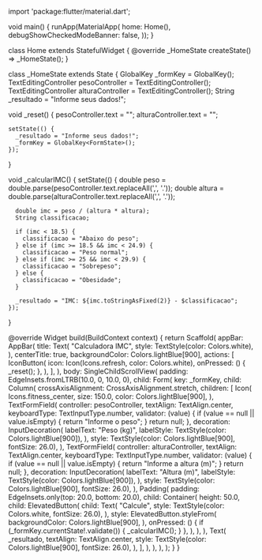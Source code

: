 import 'package:flutter/material.dart';

void main() {
  runApp(MaterialApp(
    home: Home(),
    debugShowCheckedModeBanner: false,
  ));
}

class Home extends StatefulWidget {
  @override
  _HomeState createState() => _HomeState();
}

class _HomeState extends State<Home> {
  GlobalKey<FormState> _formKey = GlobalKey<FormState>();
  TextEditingController pesoController = TextEditingController();
  TextEditingController alturaController = TextEditingController();
  String _resultado = "Informe seus dados!";

  void _reset() {
    pesoController.text = "";
    alturaController.text = "";

    setState(() {
      _resultado = "Informe seus dados!";
      _formKey = GlobalKey<FormState>();
    });
  }

  void _calcularIMC() {
    setState(() {
      double peso = double.parse(pesoController.text.replaceAll(',', '.'));
      double altura = double.parse(alturaController.text.replaceAll(',', '.'));

      double imc = peso / (altura * altura);
      String classificacao;

      if (imc < 18.5) {
        classificacao = "Abaixo do peso";
      } else if (imc >= 18.5 && imc < 24.9) {
        classificacao = "Peso normal";
      } else if (imc >= 25 && imc < 29.9) {
        classificacao = "Sobrepeso";
      } else {
        classificacao = "Obesidade";
      }

      _resultado = "IMC: ${imc.toStringAsFixed(2)} - $classificacao";
    });
  }

  @override
  Widget build(BuildContext context) {
    return Scaffold(
      appBar: AppBar(
        title: Text(
          "Calculadora IMC",
          style: TextStyle(color: Colors.white),
        ),
        centerTitle: true,
        backgroundColor: Colors.lightBlue[900],
        actions: <Widget>[
          IconButton(
            icon: Icon(Icons.refresh, color: Colors.white),
            onPressed: () {
              _reset();
            },
          ),
        ],
      ),
      body: SingleChildScrollView(
        padding: EdgeInsets.fromLTRB(10.0, 0, 10.0, 0),
        child: Form(
          key: _formKey,
          child: Column(
            crossAxisAlignment: CrossAxisAlignment.stretch,
            children: <Widget>[
              Icon(
                Icons.fitness_center,
                size: 150.0,
                color: Colors.lightBlue[900],
              ),
              TextFormField(
                controller: pesoController,
                textAlign: TextAlign.center,
                keyboardType: TextInputType.number,
                validator: (value) {
                  if (value == null || value.isEmpty) {
                    return "Informe o peso";
                  }
                  return null;
                },
                decoration: InputDecoration(
                  labelText: "Peso (kg)",
                  labelStyle: TextStyle(color: Colors.lightBlue[900]),
                ),
                style: TextStyle(color: Colors.lightBlue[900], fontSize: 26.0),
              ),
              TextFormField(
                controller: alturaController,
                textAlign: TextAlign.center,
                keyboardType: TextInputType.number,
                validator: (value) {
                  if (value == null || value.isEmpty) {
                    return "Informe a altura (m)";
                  }
                  return null;
                },
                decoration: InputDecoration(
                  labelText: "Altura (m)",
                  labelStyle: TextStyle(color: Colors.lightBlue[900]),
                ),
                style: TextStyle(color: Colors.lightBlue[900], fontSize: 26.0),
              ),
              Padding(
                padding: EdgeInsets.only(top: 20.0, bottom: 20.0),
                child: Container(
                  height: 50.0,
                  child: ElevatedButton(
                    child: Text(
                      "Calcule",
                      style: TextStyle(color: Colors.white, fontSize: 26.0),
                    ),
                    style: ElevatedButton.styleFrom(
                      backgroundColor: Colors.lightBlue[900],
                    ),
                    onPressed: () {
                      if (_formKey.currentState!.validate()) {
                        _calcularIMC();
                      }
                    },
                  ),
                ),
              ),
              Text(
                _resultado,
                textAlign: TextAlign.center,
                style: TextStyle(color: Colors.lightBlue[900], fontSize: 26.0),
              ),
            ],
          ),
        ),
      ),
    );
  }
}
